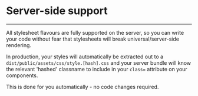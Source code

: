 # Server-side support

---
All stylesheet flavours are fully supported on the server, so you can write your code without fear that stylesheets will break universal/server-side rendering.

In production, your styles will automatically be extracted out to a `dist/public/assets/css/style.[hash].css` and your server bundle will know the relevant 'hashed' classname to include in your `class=` attribute on your components.

This is done for you automatically - no code changes required.
